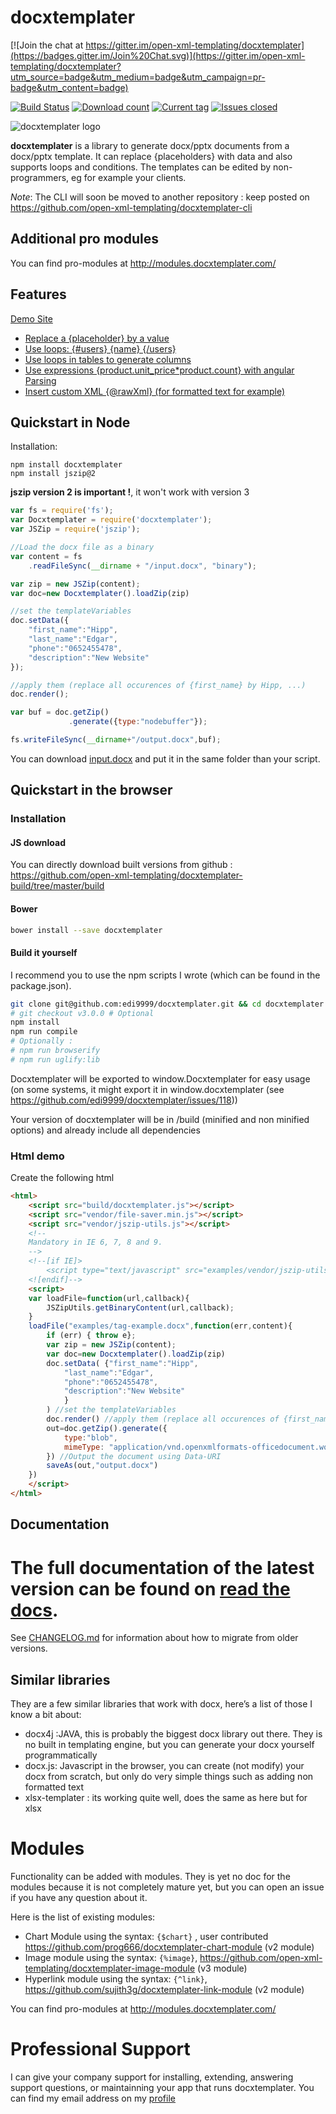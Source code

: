 docxtemplater
=============

[![Join the chat at https://gitter.im/open-xml-templating/docxtemplater](https://badges.gitter.im/Join%20Chat.svg)](https://gitter.im/open-xml-templating/docxtemplater?utm_source=badge&utm_medium=badge&utm_campaign=pr-badge&utm_content=badge)

[![Build Status](https://travis-ci.org/open-xml-templating/docxtemplater.svg?branch=master&style=flat)](https://travis-ci.org/open-xml-templating/docxtemplater) [![Download count](https://img.shields.io/npm/dm/docxtemplater.svg?style=flat)](https://www.npmjs.org/package/docxtemplater) [![Current tag](https://img.shields.io/npm/v/docxtemplater.svg?style=flat)](https://www.npmjs.org/package/docxtemplater) [![Issues closed](https://issuestats.com/github/open-xml-templating/docxtemplater/badge/issue?style=flat)](https://issuestats.com/github/open-xml-templating/docxtemplater)

![docxtemplater logo](https://raw.githubusercontent.com/open-xml-templating/docxtemplater/master/logo-small.png)

**docxtemplater** is a library to generate docx/pptx documents from a docx/pptx template. It can replace {placeholders} with data and also supports loops and conditions. The templates can be edited by non-programmers, eg for example your clients.

*Note*: The CLI will soon be moved to another repository : keep posted on https://github.com/open-xml-templating/docxtemplater-cli

Additional pro modules
----------------------

You can find pro-modules at http://modules.docxtemplater.com/

Features
--------

[Demo Site](http://javascript-ninja.fr/docxtemplater/v3/examples/demo.html)

-	<a href="http://javascript-ninja.fr/docxtemplater/v3/examples/demo.html#variables">Replace a {placeholder} by a value</a>
-	<a href="http://javascript-ninja.fr/docxtemplater/v3/examples/demo.html#loops">Use loops: {#users} {name} {/users} </a>
-	<a href="http://javascript-ninja.fr/docxtemplater/v3/examples/demo.html#tables">Use loops in tables to generate columns</a>
-	<a href="http://javascript-ninja.fr/docxtemplater/v3/examples/demo.html#parsing">Use expressions {product.unit_price*product.count} with angular Parsing</a>
-	<a href="http://javascript-ninja.fr/docxtemplater/v3/examples/demo.html#rawxml">Insert custom XML {@rawXml} (for formatted text for example)</a>

Quickstart in Node
------------------

Installation:

```
npm install docxtemplater
npm install jszip@2
```

**jszip version 2 is important !**, it won't work with version 3

```javascript
var fs = require('fs');
var Docxtemplater = require('docxtemplater');
var JSZip = require('jszip');

//Load the docx file as a binary
var content = fs
    .readFileSync(__dirname + "/input.docx", "binary");

var zip = new JSZip(content);
var doc=new Docxtemplater().loadZip(zip)

//set the templateVariables
doc.setData({
    "first_name":"Hipp",
    "last_name":"Edgar",
    "phone":"0652455478",
    "description":"New Website"
});

//apply them (replace all occurences of {first_name} by Hipp, ...)
doc.render();

var buf = doc.getZip()
             .generate({type:"nodebuffer"});

fs.writeFileSync(__dirname+"/output.docx",buf);
```

You can download [input.docx](https://github.com/open-xml-templating/docxtemplater/raw/master/examples/tag-example.docx) and put it in the same folder than your script.

Quickstart in the browser
-------------------------

### Installation

#### JS download

You can directly download built versions from github : https://github.com/open-xml-templating/docxtemplater-build/tree/master/build

#### Bower

```bash
bower install --save docxtemplater
```

#### Build it yourself

I recommend you to use the npm scripts I wrote (which can be found in the package.json).

```bash
git clone git@github.com:edi9999/docxtemplater.git && cd docxtemplater
# git checkout v3.0.0 # Optional
npm install
npm run compile
# Optionally :
# npm run browserify
# npm run uglify:lib
```

Docxtemplater will be exported to window.Docxtemplater for easy usage (on some systems, it might export it in window.docxtemplater (see https://github.com/edi9999/docxtemplater/issues/118)\)

Your version of docxtemplater will be in /build (minified and non minified options) and already include all dependencies

### Html demo

Create the following html

```html
<html>
    <script src="build/docxtemplater.js"></script>
    <script src="vendor/file-saver.min.js"></script>
    <script src="vendor/jszip-utils.js"></script>
    <!--
    Mandatory in IE 6, 7, 8 and 9.
    -->
    <!--[if IE]>
        <script type="text/javascript" src="examples/vendor/jszip-utils-ie.js"></script>
    <![endif]-->
    <script>
    var loadFile=function(url,callback){
        JSZipUtils.getBinaryContent(url,callback);
    }
    loadFile("examples/tag-example.docx",function(err,content){
        if (err) { throw e};
		var zip = new JSZip(content);
		var doc=new Docxtemplater().loadZip(zip)
        doc.setData( {"first_name":"Hipp",
            "last_name":"Edgar",
            "phone":"0652455478",
            "description":"New Website"
            }
        ) //set the templateVariables
        doc.render() //apply them (replace all occurences of {first_name} by Hipp, ...)
        out=doc.getZip().generate({
            type:"blob",
            mimeType: "application/vnd.openxmlformats-officedocument.wordprocessingml.document",
        }) //Output the document using Data-URI
        saveAs(out,"output.docx")
    })
    </script>
</html>
```

Documentation
-------------

The full documentation of the latest version can be found on [read the docs](http://docxtemplater.readthedocs.io/en/latest/).
=============================================================================================================================

See [CHANGELOG.md](CHANGELOG.md) for information about how to migrate from older versions.

Similar libraries
-----------------

They are a few similar libraries that work with docx, here’s a list of those I know a bit about:

-	docx4j :JAVA, this is probably the biggest docx library out there. They is no built in templating engine, but you can generate your docx yourself programmatically
-	docx.js: Javascript in the browser, you can create (not modify) your docx from scratch, but only do very simple things such as adding non formatted text
-	xlsx-templater : its working quite well, does the same as here but for xlsx

Modules
=======

Functionality can be added with modules. They is yet no doc for the modules because it is not completely mature yet, but you can open an issue if you have any question about it.

Here is the list of existing modules:

-	Chart Module using the syntax: `{$chart}` , user contributed https://github.com/prog666/docxtemplater-chart-module (v2 module)
-	Image module using the syntax: `{%image}`, https://github.com/open-xml-templating/docxtemplater-image-module (v3 module)
-	Hyperlink module using the syntax: `{^link}`, https://github.com/sujith3g/docxtemplater-link-module (v2 module)

You can find pro-modules at http://modules.docxtemplater.com/

Professional Support
====================

I can give your company support for installing, extending, answering support questions, or maintainning your app that runs docxtemplater. You can find my email address on my [profile](https://github.com/edi9999)
